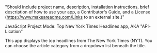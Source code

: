 "Should include project name, description, installation instructions, brief description of how to use your app, a Contributor's Guide, and a License (https://www.makeareadme.com/Links to an external site.)"

JavaScript Project Mode: Top New York Times Headlines app, AKA "API-Lication"

This app displays the top headlines from The New York Times (NYT). You can choose the article category from a dropdown list beneath the title.